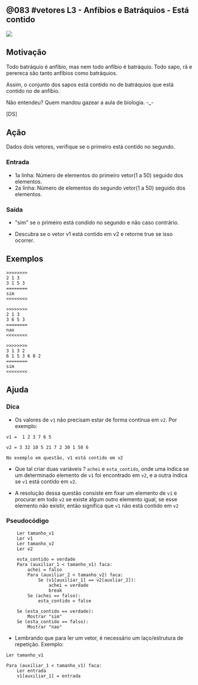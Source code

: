 ## @083 #vetores L3 - Anfíbios e Batráquios - Está contido


![](https://raw.githubusercontent.com/qxcodefup/moodle/master/base/083/__capa.jpg)

## Motivação

Todo batráquio é anfíbio, mas nem todo anfíbio é batráquio. Todo sapo, rã e perereca são tanto anfíbios
como batráquios.

Assim, o conjunto dos sapos está contido no de batráquios que está contido no de anfíbio.

Não entendeu? Quem mandou gazear a aula de biologia. -_-

\[DS\]

## Ação

Dados dois vetores, verifique se o primeiro está contido no segundo.

### Entrada

- 1a linha: Número de elementos do primeiro vetor(1 a 50) seguido dos elementos.  
- 2a linha: Número de elementos do segundo vetor(1 a 50) seguido dos elementos.

### Saída

- "sim" se o primeiro está condido no segundo e não caso contrário.

- Descubra se o vetor v1 está contido em v2 e retorne true se isso ocorrer.
  
## Exemplos

```
>>>>>>>>
2 1 3
3 1 5 3
========
sim
<<<<<<<<

>>>>>>>>
2 1 3
3 6 5 3
========
nao
<<<<<<<<

>>>>>>>>
3 1 3 2
6 1 5 3 6 8 2
========
sim
<<<<<<<<
```

## Ajuda

### Dica 
- Os valores de `v1` não precisam estar de forma contínua em `v2`. Por exemplo:
```
v1 =  1 2 3 7 6 5

v2 = 3 32 10 5 21 7 2 30 1 50 6

No exemplo em questão, v1 está contido em v2
```
- Que tal criar duas variáveis ? `achei` e `esta_contido`, onde uma indica se um determinado elemento de `v1` foi encontrado em `v2`, e a outra indica se `v1` está contido em `v2`.
  
- A resolução dessa questão consiste em fixar um elemento de `v1` e procurar em todo `v2` se existe algum outro elemento igual, se esse elemento não existir, então significa que `v1` não está contido em `v2`

### Pseudocódigo

```
    Ler tamanho_v1
    Ler v1
    Ler tamanho_v2
    Ler v2

    esta_contido = verdade
    Para (auxiliar_1 < tamanho_v1) faca:
        achei = falso
        Para (auxiliar_2 < tamanho_v2) faca:
            Se (v1[auxiliar_1] == v2[auxliar_2]):
                achei = verdade
                break
        Se (achei == falso):
            esta_contido = false

    Se (esta_contido == verdade):
        Mostrar "sim"
    Se (esta_contido == falso):
        Mostrar "nao"
```

- Lembrando que para ler um vetor, é necessário um laço/estrutura de repetição. Exemplo:
```
Ler tamanho_v1

Para (auxiliar_1 < tamanho_v1) faca:
    Ler entrada
    v1[auxiliar_1] = entrada
```